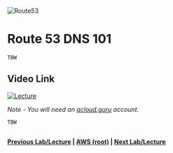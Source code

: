 ![Route53](https://i.imgur.com/vG67Qx0.png)


Route 53 DNS 101
======

    TBW

## Video Link

[![Lecture](https://i.imgur.com/ktN50gJ.png)](https://acloud.guru/course/aws-certified-solutions-architect-associate/learn/route53/dns101/watch)

*Note - You will need an [acloud.guru](acloud.guru) account.*


    TBW

## 

**[Previous Lab/Lecture](../ec2/ec2-exam-tips.md) | [AWS (root)](../readme.adoc) | [Next Lab/Lecture](route53-dns-101.md)**










